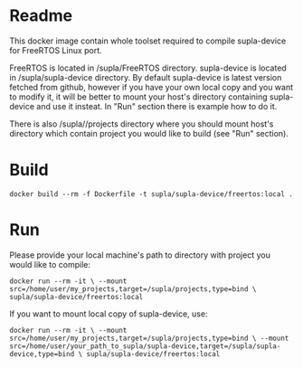 # Readme

This docker image contain whole toolset required to compile supla-device
for FreeRTOS Linux port.

FreeRTOS is located in /supla/FreeRTOS directory.
supla-device is located in /supla/supla-device directory.
By default supla-device is latest version fetched from github, however if
you have your own local copy and you want to modify it, it will be better to
mount your host's directory containing supla-device and use it insteat. In
"Run" section there is example how to do it.

There is also /supla//projects directory where you should mount host's directory
which contain project you would like to build (see "Run" section).

# Build

`docker build --rm -f Dockerfile -t supla/supla-device/freertos:local .`

# Run

Please provide your local machine's path to directory with project you would
like to compile:

`docker run --rm -it \
    --mount src=/home/user/my_projects,target=/supla/projects,type=bind \
    supla/supla-device/freertos:local`

If you want to mount local copy of supla-device, use:

`docker run --rm -it \
    --mount src=/home/user/my_projects,target=/supla/projects,type=bind \
    --mount src=/home/user/your_path_to_supla/supla-device,target=/supla/supla-device,type=bind \
    supla/supla-device/freertos:local`



